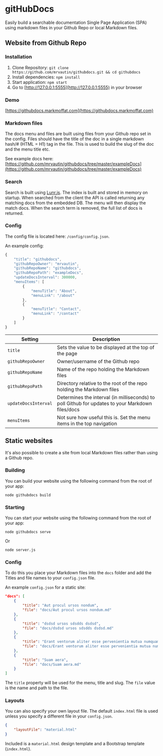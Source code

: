 # gitHubDocs

Easily build a searchable documentation Single Page Application (SPA) using markdown files in your Github Repo or local Markdown files.

## Website from Github Repo

### Installation

1. Clone Repository: `git clone https://github.com/mrvautin/githubdocs.git && cd githubdocs`
2. Install dependencies: `npm install`
3. Start application: `npm start`
4. Go to  [http://127.0.0.1:5555](http://127.0.0.1:5555) in your browser

### Demo

[https://githubdocs.markmoffat.com](https://githubdocs.markmoffat.com)


### Markdown files

The docs menu and files are built using files from your Github repo set in the config. Files should have the title of the doc in a single markdown hash/# (HTML = H1) tag in the file. This is used to build the slug of the doc and the menu title etc.

See example docs here: [https://github.com/mrvautin/githubdocs/tree/master/exampleDocs](https://github.com/mrvautin/githubdocs/tree/master/exampleDocs)

### Search

Search is built using [Lunr.js](https://github.com/olivernn/lunr.js/). The index is built and stored in memory on startup. When searched from the client the API is called returning any matching docs from the embedded DB. The menu will then display the match docs. When the search term is removed, the full list of docs is returned.

### Config

The config file is located here: `/config/config.json`.

An example config:

``` javascript
{
    "title": "githubdocs",
    "githubRepoOwner": "mrvautin",
    "githubRepoName": "githubdocs",
    "githubRepoPath": "exampleDocs",
    "updateDocsInterval": 300000,
    "menuItems": [
        {
            "menuTitle": "About",
            "menuLink": "/about"
        },
        {
            "menuTitle": "Contact",
            "menuLink": "/contact"
        }
    ]
}
```


|Setting|Description|
|--- |--- |
|`title`|Sets the value to be displayed at the top of the page|
|`githubRepoOwner`|Owner/username of the Github repo|
|`githubRepoName`|Name of the repo holding the Markdown files|
|`githubRepoPath`|Directory relative to the root of the repo holding the Markdown files|
|`updateDocsInterval`|Determines the interval (in milliseconds) to poll Github for updates to your Markdown files/docs|
|`menuItems`|Not sure how useful this is. Set the menu items in the top navigation|

## Static websites

It's also possible to create a site from local Markdown files rather than using a Github repo.

### Building

You can build your website using the following command from the root of your app:

```
node githubdocs build
```

### Starting

You can start your website using the following command from the root of your app:

```
node githubdocs serve
```

Or

```
node server.js
```

### Config

To do this you place your Markdown files into the `docs` folder and add the Titles and file names to your `config.json` file.

An example `config.json` for a static site:

``` json
"docs": [
    {
        "title": "Aut procul ursos nondum",
        "file": "docs/Aut procul ursos nondum.md"
    },
    {
        "title": "dsdsd ursos sdsdds dsdsd",
        "file": "docs/dsdsd ursos sdsdds dsdsd.md"
    },
    {
        "title": "Erant ventorum aliter esse pervenientia mutua numquam",
        "file": "docs/Erant ventorum aliter esse pervenientia mutua numquam.md"
    },
    {
        "title": "Suam aera",
        "file": "docs/Suam aera.md"
    }
]
```

The `title` property will be used for the menu, title and slug. The `file` value is the name and path to the file.

### Layouts

You can also specify your own layout file. The default `index.html` file is used unless you specify a different file in your `config.json`.

``` json
{
    "layoutFile": "material.html"
}
```

Included is a `material.html` design template and a Bootstrap template (`index.html`).